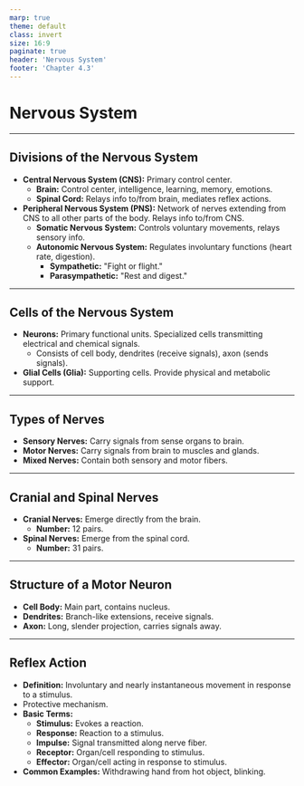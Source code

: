 ```yaml
---
marp: true
theme: default
class: invert
size: 16:9
paginate: true
header: 'Nervous System'
footer: 'Chapter 4.3'
---
```


# Nervous System

---

## Divisions of the Nervous System

*   **Central Nervous System (CNS):** Primary control center.
    *   **Brain:** Control center, intelligence, learning, memory, emotions.
    *   **Spinal Cord:** Relays info to/from brain, mediates reflex actions.
*   **Peripheral Nervous System (PNS):** Network of nerves extending from CNS to all other parts of the body. Relays info to/from CNS.
    *   **Somatic Nervous System:** Controls voluntary movements, relays sensory info.
    *   **Autonomic Nervous System:** Regulates involuntary functions (heart rate, digestion).
        *   **Sympathetic:** "Fight or flight."
        *   **Parasympathetic:** "Rest and digest."

---

## Cells of the Nervous System

*   **Neurons:** Primary functional units. Specialized cells transmitting electrical and chemical signals.
    *   Consists of cell body, dendrites (receive signals), axon (sends signals).
*   **Glial Cells (Glia):** Supporting cells. Provide physical and metabolic support.

---

## Types of Nerves

*   **Sensory Nerves:** Carry signals from sense organs to brain.
*   **Motor Nerves:** Carry signals from brain to muscles and glands.
*   **Mixed Nerves:** Contain both sensory and motor fibers.

---

## Cranial and Spinal Nerves

*   **Cranial Nerves:** Emerge directly from the brain.
    *   **Number:** 12 pairs.
*   **Spinal Nerves:** Emerge from the spinal cord.
    *   **Number:** 31 pairs.

---

## Structure of a Motor Neuron

*   **Cell Body:** Main part, contains nucleus.
*   **Dendrites:** Branch-like extensions, receive signals.
*   **Axon:** Long, slender projection, carries signals away.

---

## Reflex Action

*   **Definition:** Involuntary and nearly instantaneous movement in response to a stimulus.
*   Protective mechanism.
*   **Basic Terms:**
    *   **Stimulus:** Evokes a reaction.
    *   **Response:** Reaction to a stimulus.
    *   **Impulse:** Signal transmitted along nerve fiber.
    *   **Receptor:** Organ/cell responding to stimulus.
    *   **Effector:** Organ/cell acting in response to stimulus.
*   **Common Examples:** Withdrawing hand from hot object, blinking.
